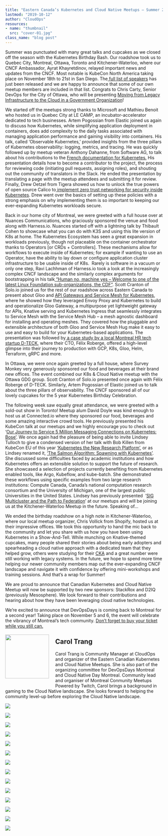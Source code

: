 ```yaml
---
title: "Eastern Canada’s Kubernetes and Cloud Native Meetups – Summer 2019"
lastmod: "2019-10-12"
author: "CloudOps"
resources:
- name: "thumbnail"
  src: "cover-01.jpg"
class_name: "blog post"
---
```


<p>Summer was punctuated with many great talks and cupcakes as we closed off the season with the Kubernetes Birthday Bash. Our roadshow took us to Quebec City, Montreal, Ottawa, Toronto and Kitchener-Waterloo, where our CNCF Ambassador, Ayrat Khayretdinov, relayed important news and updates from the CNCF. Most notable is KubeCon North America taking place on November 18th to 21st in San Diego. The<a href="https://events.linuxfoundation.org/events/kubecon-cloudnativecon-north-america-2019/schedule/"> full list of speakers</a> has just been released and we are happy to announce that some of our own meetup members are included in that list. Congrats to Chris Carty, Senior DevOps for the City of Ottawa, who will be presenting <a href="https://sched.co/UabP">Moving from Legacy Infrastructure to the Cloud in a Government Organization</a>!</p>

<p>We started off the meetups strong thanks to Microsoft and Mathieu Benoit who hosted us in Quebec City at LE CAMP, an incubator-accelerator dedicated to tech businesses. Artem Pogossian from Elastic joined us again to discuss how Kubernetes, while simplifying application deployment in containers, does add complexity to the daily tasks associated with managing application performance and gaining visibility into containers. His talk, called ‘Observable Kubernetes,’ provided insights from the three pillars of Kubernetes observability: logging, metrics, and tracing. He was quickly followed up by meetup veteran Anthony Dahanne, from Software AG, to talk about his contributions to the <a href="https://www.slideshare.net/anthonydahanne/contribuer-la-traduction-franaise-de-kubernetes">French documentation for Kubernetes.</a> His presentation details how to become a contributor to the project, the process for reviewing code (initiating pull requests, assigning roles), and shouting out the community of translators in the Slack. He ended the presentation by translating a page with the meetup attendees and submitting it for review. Finally, Drew Oetzel from Tigera showed us how to unlock the true powers of open source Calico to<a href="https://github.com/drew-tigera/HerdingCats/blob/master/Herding%20Cats%20Updated%2021%20Aug%202019.pdf"> implement zero trust networking for security inside Kubernetes</a>. Drew went over the basics of setting up these policies with a strong emphasis on why implementing them is so important to keeping our ever-expanding Kubernetes workloads secure.&nbsp;</p>

<p>Back in our home city of Montreal, we were greeted with a full house over at Nuances Communications, who graciously sponsored the venue and food along with Harness.io. Nuances started off with a lightning talk by Thibault Cohen to showcase what you can do with K3S and using this lite version of K8s at home. The Kubernetes Ecosystem has seen a great expansion in workloads previously, though not placeable on the container orchestrator thanks to Operators [or CRDs + Controllers]. These mechanisms allow for workflows to execute inside of Kubernetes; for example if wanting to use an Operator, have the ability to lay down or configure application cluster infrastructure to be usable inside of K8s.&nbsp; Rarely is software in a vacuum or only one step, Ravi Lachhman of Harness.io took a look at the increasingly complex CNCF landscape and the similarly complex arguments for bootstrapping in his talk<a href="https://www.slideshare.net/CloudOps2005/human-no-machine-yes-welcome-to-the-cdf-with-incremental-confidence"> “Human no, machine yes – Welcome to one of the latest Linux Foundation sub-organizations, the CDF”</a>. Scott Cranton of Solo.io joined us for the rest of our roadshow across Eastern Canada to present about Gloo and <a href="https://www.slideshare.net/Soloio_inc/aug-2018-gloo-api-gateway-for-kubernetes">API Gateways and Service Mesh for Kubernetes</a>, where he showed how they leveraged Envoy Proxy and Kubernetes to build and operationalize Gloo Gateway, a multipurpose yet lightweight gateway for APIs, Knative serving and Kubernetes Ingress that seamlessly integrates to Service Mesh with the Service Mesh Hub – a mesh agnostic dashboard for installing and operating meshes. They covered how the pluggable and extensible architecture of both Gloo and Service Mesh Hug make it easy to use and easy to build for your Kubernetes-based applications. The presentation was followed by<a href="https://www.slideshare.net/CloudOps2005/transforming-hr-with-solo-and-google-cloud-a-dteck-case-study"> a case study by a local Montreal HR tech startup D-TECK</a>, where their CTO, Félix Roberge, offered a high-level glimpse into their journey to production with GCP, K8s, Gloo, Helm, Terraform, gRPC and more.&nbsp;</p>

<p>In Ottawa, we were once again greeted by a full house, where Survey Monkey very generously sponsored our food and beverages at their brand new offices. The event combined our K8s &amp; Cloud Native meetup with the Ottawa GDG group. Scott Cranton of Solo.io presented once again with Félix Roberge of D-TECK. Similarly, Artem Pogossian of Elastic joined us to talk about the three pillars of observability. The CNCF sponsored all of our lovely cupcakes for the 5 year Kubernetes Birthday Celebration.</p>

<p> The following week saw equally great attendance, we were greeted with a sold-out show in Toronto! Meetup alum David Doyle was kind enough to host us at Connected.io where they sponsored our food, beverages and some amazing interactive crowd tools. He previously presented his KubeCon talk at our meetups and we highly encourage you to check out ‘<a href="https://www.youtube.com/watch?v=gaq2Jmjrugg">Our Journey to Service 5 Million Messaging Connections on Kubernetes: Bose’</a>. We once again had the pleasure of being able to invite Lindsey Tulloch to give a condensed version of her talk with Bob Killen from KubeCon EU of this year <a href="https://www.youtube.com/watch?v=E09XTOWbBKw">‘Kubernetes the New Research Platform’</a>, or as Lindsey renamed it, <a href="https://www.slideshare.net/CloudOps2005/the-salmon-algorithm-spawning-with-kubernetes">‘The Salmon Algorithm: Spawning with Kubernetes’</a>. She discussed some difficulties faced by academic institutions and how Kubernetes offers an extensible solution to support the future of research. She showcased a selection of projects currently benefiting from Kubernetes enabled tools, like Argo, Kubeflow, and kube-batch. She demonstrated these workflows using specific examples from two large research institutions: Compute Canada, Canada’s national computation research consortium and the University of Michigan, one of the largest public Universities in the United States. Lindsey has previously presented &nbsp;‘<a href="https://www.slideshare.net/CloudOps2005/sig-multicluster-and-the-path-to-federation">SIG Multicluster and the Path to Federation</a>’ at our meetups and will be joining us at the Kitchener-Waterloo Meetup in the future. Speaking of…</p>

<p> We ended the birthday roadshow on a high note in Kitchener-Waterloo, where our local meetup organizer, Chris Vollick from Shopify, hosted us at their impressive offices. We took this opportunity to hand the mic back to the community and let you share with us how you have been using Kubernetes in a Show-And-Tell. While munching on Knative-themed cupcakes, many people shared their stories about being early adopters and spearheading a cloud native approach with a dedicated team that they helped grow, others were studying for their <a href="https://training.linuxfoundation.org/certification/certified-kubernetes-administrator-cka/">CKA</a> and a great number were still working with legacy systems. In the future, we hope to spend more time helping our newer community members map out the ever-expanding CNCF landscape and navigate it with confidence by offering mini-workshops and training sessions. And that’s a wrap for Summer!</p>

<p> We are proud to announce that Canadian Kubernetes and Cloud Native Meetup will now be supported by two new sponsors: StackRox and D2IQ (previously Mesosphere). We look forward to their contributions and hearing about how they have been leveraging cloud native technologies.&nbsp;</p>

<p>We’re excited to announce that DevOpsDays is coming back to Montreal for a second year! Taking place on November 5 and 6, the event will celebrate the vibrancy of Montreal’s tech community. <a href="https://www.eiseverywhere.com/ereg/index.php?eventid=458530&amp;">Don’t forget to buy your ticket while you still can.</a></p>

<div class="wp-block-image"><img style="width: 140px; float: left; margin: 5px 20px 20px 0;" src="/images/blog/post/40841362_10156601204613728_8051974506358505472_n.jpg" alt=""></div>
<h2>Carol Trang</h2>
<p>Carol Trang is Community Manager at CloudOps and organizer of the Eastern Canadian Kubernetes and Cloud Native Meetups. She is also part of the organizing committee for DevOpsDays Montreal and Cloud Native Day Montreal. Community lead and organiser of Montreal Conmunity Meetups Powered by Twitch, Carol brings a background in gaming to the Cloud Native landscape. She looks forward to helping the community level-up before exploring the Cloud Native landscape.</p>

<img src="/images/blog/post/TO-Connectedio-Q3-2019.jpg" class="main-blog-image">
<p></p>
<img src="/images/blog/post/Survey-Monkey-OTT.jpeg" class="main-blog-image">
<p></p>
<img src="/images/blog/post/QC-LECAMP.jpg" class="main-blog-image">
<p></p>
<img src="/images/blog/post/QC-LECAMP-1.jpg" class="main-blog-image">
<p></p>
<img src="/images/blog/post/OTT-Survey-Monkey.jpeg" class="main-blog-image">
<p></p>
<img src="/images/blog/post/OTT-Scott-Cranton.jpeg" class="main-blog-image">
<p></p>
<img src="/images/blog/post/MTL-Nuance.jpg" class="main-blog-image">
<p></p>
<img src="/images/blog/post/soloio.jpeg" class="main-blog-image">
<p></p>
<img src="/images/blog/post/LindseyTulloch.jpg" class="main-blog-image">
<p></p>
<img src="/images/blog/post/KW-Meetup-Q3-2019.jpg" class="main-blog-image">
<p></p>
<img src="/images/blog/post/20190827_193143-2.jpg" class="main-blog-image">
<p></p>
<img src="/images/blog/post/20190827_181739-2.jpg" class="main-blog-image">
<p></p>
<img src="/images/blog/post/KW-Meetup-Q3-2019-2.jpg" class="main-blog-image">
<p></p>
<img src="/images/blog/post/20190827_180625-2.jpg" class="main-blog-image">